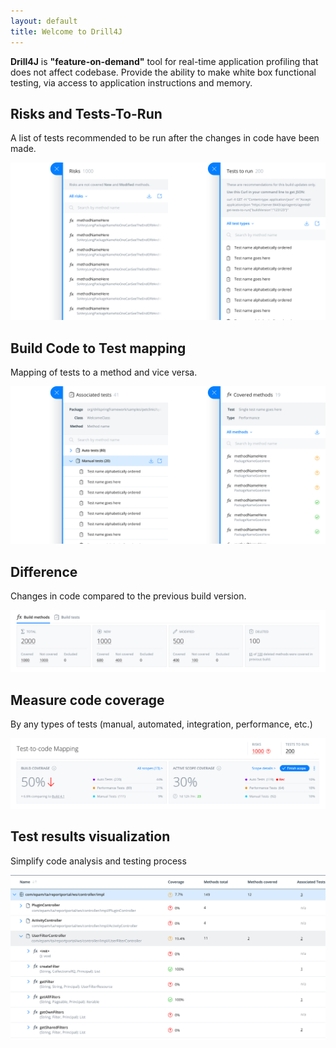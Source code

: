 ```yaml
---
layout: default
title: Welcome to Drill4J 
---
```


**Drill4J** is **"feature-on-demand"** tool for real-time application profiling that does not affect codebase. Provide the ability to make white box functional testing, via access to application instructions and memory.
## Risks and Tests-To-Run
A list of tests recommended to be run after the changes in code have been made.


<a href="/assets/img/main_page/4.png" title="click here to see the full sized image and back to return"><img src="/assets/img/main_page/4.png"></a>

## Build Code to Test mapping
Mapping of tests to a method and vice versa.
 
 ​
<a href="/assets/img/main_page/5.png" title="click here to see the full sized image and back to return"><img src="/assets/img/main_page/5.png"></a>


## Difference
Changes in code compared to the previous build version.


<a href="/assets/img/main_page/2.png" title="click here to see the full sized image and back to return"><img src="/assets/img/main_page/2.png"></a>


## Measure code coverage 
By any types of tests (manual, automated, integration, performance, etc.)​


<a href="/assets/img/main_page/1.png" title="click here to see the full sized image and back to return"><img src="/assets/img/main_page/1.png"></a>


## Test results visualization
Simplify code analysis and testing process


<a href="/assets/img/main_page/6.png" title="click here to see the full sized image and back to return"><img src="/assets/img/main_page/6.png"></a>

